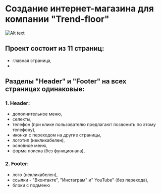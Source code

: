 # Создание интернет-магазина для компании "Trend-floor"

![Alt text](https://file%2B.vscode-resource.vscode-cdn.net/c%3A/Users/Pavel/OneDrive/%D0%94%D0%BE%D0%BA%D1%83%D0%BC%D0%B5%D0%BD%D1%82%D1%8B/%D0%9E%D1%81%D1%82%D0%B0%D0%BB%D1%8C%D0%BD%D0%BE%D0%B5/landing.jpg?version%3D1674736196922)

## Проект состоит из 11 страниц: 
- главная страница,
- 

## Разделы "Header" и "Footer" на всех страницах одинаковые:

### 1. Header:
- дополнительное меню,
- селекты,
- телефон (при клике пользователю предлагают позвонить по этому телефону),
- иконки с переходом на другие страницы,
- логотип (некликабелен),
- основное меню,
- форма поиска (без функционала),

### 2. Footer:
- лого (некликабелен),
- ссылки - "Вконтакте", "Инстаграм" и" YouTube" (без перехода),
- блоки с подменю
